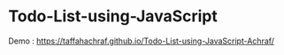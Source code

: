 # Todo-List-using-JavaScript
Demo :  https://taffahachraf.github.io/Todo-List-using-JavaScript-Achraf/
